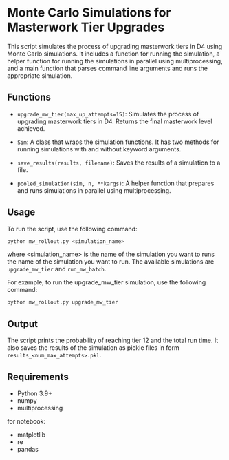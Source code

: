 # Monte Carlo Simulations for Masterwork Tier Upgrades

This script simulates the process of upgrading masterwork tiers in D4 using Monte Carlo simulations. It includes a function for running the simulation, a helper function for running the simulations in parallel using multiprocessing, and a main function that parses command line arguments and runs the appropriate simulation.

## Functions

- `upgrade_mw_tier(max_up_attempts=15)`: Simulates the process of upgrading masterwork tiers in D4. Returns the final masterwork level achieved.

- `Sim`: A class that wraps the simulation functions. It has two methods for running simulations with and without keyword arguments.

- `save_results(results, filename)`: Saves the results of a simulation to a file.

- `pooled_simulation(sim, n, **kargs)`: A helper function that prepares and runs simulations in parallel using multiprocessing.

## Usage

To run the script, use the following command:

```bash
python mw_rollout.py <simulation_name>
```

where <simulation_name> is the name of the simulation you want to runs the name of the simulation you want to run. The available simulations are `upgrade_mw_tier` and `run_mw_batch`.

For example, to run the upgrade_mw_tier simulation, use the following command:

```bash
python mw_rollout.py upgrade_mw_tier
```

## Output
The script prints the probability of reaching tier 12 and the total run time. It also saves the results of the simulation as pickle files in form `results_<num_max_attempts>.pkl`.

## Requirements
- Python 3.9+
- numpy
- multiprocessing

for notebook:
- matplotlib
- re
- pandas
